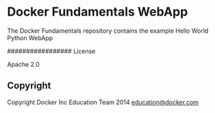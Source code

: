 Docker Fundamentals WebApp
==========================

The Docker Fundamentals repository contains the example Hello World Python WebApp

################# License

Apache 2.0

## Copyright

Copyright Docker Inc Education Team 2014 <education@docker.com>
